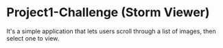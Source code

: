 # Project1-Challenge (Storm Viewer)

It's a simple application that lets users scroll through a list of images, then select one to view.
